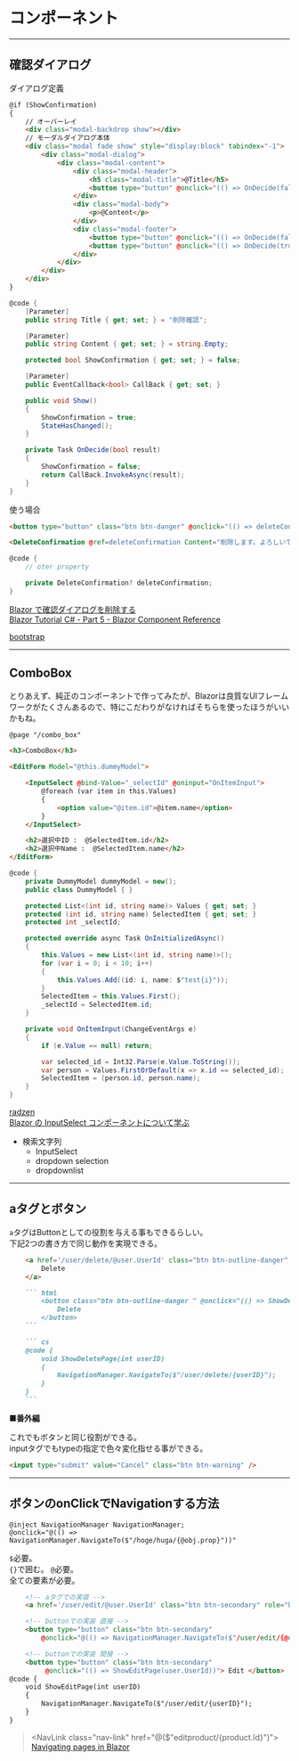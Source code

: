# コンポーネント

---

## 確認ダイアログ

ダイアログ定義

``` html
@if (ShowConfirmation)
{
    // オーバーレイ
    <div class="modal-backdrop show"></div>
    // モーダルダイアログ本体
    <div class="modal fade show" style="display:block" tabindex="-1">
        <div class="modal-dialog">
            <div class="modal-content">
                <div class="modal-header">
                    <h5 class="modal-title">@Title</h5>
                    <button type="button" @onclick="(() => OnDecide(false))"  class="btn-close" data-bs-dismiss="modal" aria-label="Close"></button>
                </div>
                <div class="modal-body">
                    <p>@Content</p>
                </div>
                <div class="modal-footer">
                    <button type="button" @onclick="(() => OnDecide(false))" class="btn btn-secondary" data-bs-dismiss="modal">Close</button>
                    <button type="button" @onclick="(() => OnDecide(true))" class="btn btn-danger">Delete</button>
                </div>
            </div>
        </div>
    </div>
}
```

``` cs
@code {
    [Parameter]
    public string Title { get; set; } = "削除確認";

    [Parameter]
    public string Content { get; set; } = string.Empty;

    protected bool ShowConfirmation { get; set; } = false;

    [Parameter]
    public EventCallback<bool> CallBack { get; set; }

    public void Show()
    {
        ShowConfirmation = true;
        StateHasChanged();
    }

    private Task OnDecide(bool result)
    {
        ShowConfirmation = false;
        return CallBack.InvokeAsync(result);
    }
}
```

使う場合

``` html
<button type="button" class="btn btn-danger" @onclick="(() => deleteConfirmation?.Show())">Delete Game</button>

<DeleteConfirmation @ref=deleteConfirmation Content="削除します。よろしいですか？" CallBack="DeleteExecute"></DeleteConfirmation>
```

``` cs
@code {
    // oter property

    private DeleteConfirmation? deleteConfirmation;
}
```

[Blazor で確認ダイアログを削除する](https://www.youtube.com/watch?v=Caw5hmq4dEY)  
[Blazor Tutorial C# - Part 5 - Blazor Component Reference](https://www.youtube.com/watch?v=3Gr83lIaENg)  

[bootstrap](https://getbootstrap.jp/docs/5.0/components/modal/)  

---

## ComboBox

とりあえず、純正のコンポーネントで作ってみたが、Blazorは良質なUIフレームワークがたくさんあるので、特にこだわりがなければそちらを使ったほうがいいかもね。  

``` html
@page "/combo_box"

<h3>ComboBox</h3>

<EditForm Model="@this.dummyModel">

    <InputSelect @bind-Value="_selectId" @oninput="OnItemInput">
        @foreach (var item in this.Values)
        {
            <option value="@item.id">@item.name</option>
        }
    </InputSelect>

    <h2>選択中ID :  @SelectedItem.id</h2>
    <h2>選択中Name :  @SelectedItem.name</h2>
</EditForm>
```

``` cs
@code {
    private DummyModel dummyModel = new();
    public class DummyModel { }

    protected List<(int id, string name)> Values { get; set; }
    protected (int id, string name) SelectedItem { get; set; }
    protected int _selectId;

    protected override async Task OnInitializedAsync()
    {
        this.Values = new List<(int id, string name)>();
        for (var i = 0; i < 10; i++)
        {
            this.Values.Add((id: i, name: $"test{i}"));
        }
        SelectedItem = this.Values.First();
        _selectId = SelectedItem.id;
    }

    private void OnItemInput(ChangeEventArgs e)
    {
        if (e.Value == null) return;

        var selected_id = Int32.Parse(e.Value.ToString());
        var person = Values.FirstOrDefault(x => x.id == selected_id);
        SelectedItem = (person.id, person.name);
    }
}
```

[radzen](https://blazor.radzen.com/)  
[Blazor の InputSelect コンポーネントについて学ぶ](https://www.gunshi.info/entry/2021/11/19/020708)  

- 検索文字列
  - InputSelect  
  - dropdown selection  
  - dropdownlist  

---

## aタグとボタン

`a`タグはButtonとしての役割を与える事もできるらしい。  
下記2つの書き方で同じ動作を実現できる。  

``` html
    <a href='/user/delete/@user.UserId' class="btn btn-outline-danger" role="button">
        Delete
    </a>
```

``` md
    ``` html
        <button class="btn btn-outline-danger " @onclick="(() => ShowDeletePage(user.UserId))">
            Delete
        </button>
    ```

    ``` cs
    @code {
        void ShowDeletePage(int userID)
        {
            NavigationManager.NavigateTo($"/user/delete/{userID}");
        }
    }
    ```
```

■**番外編**  

これでもボタンと同じ役割ができる。  
inputタグでもtypeの指定で色々変化指せる事ができる。  

``` html
<input type="submit" value="Cancel" class="btn btn-warning" />
```

---

## ボタンのonClickでNavigationする方法

`@inject NavigationManager NavigationManager;`  
`@onclick="@(() => NavigationManager.NavigateTo($"/hoge/huga/{@obj.prop}"))"`  

`$`必要。  
`{}`で囲む。
`@`必要。  
全ての要素が必要。  

``` html
    <!-- aタグでの実装 -->
    <a href='/user/edit/@user.UserId' class="btn btn-secondary" role="button"> Edit </a>

    <!-- buttonでの実装 直接 -->
    <button type="button" class="btn btn-secondary"
        @onclick="@(() => NavigationManager.NavigateTo($"/user/edit/{@user.UserId}"))"> Edit </button>

    <!-- buttonでの実装 間接 -->
    <button type="button" class="btn btn-secondary"
         @onclick="(() => ShowEditPage(user.UserId))"> Edit </button>
@code {
    void ShowEditPage(int userID)
    {
        NavigationManager.NavigateTo($"/user/edit/{userID}");
    }
}
```

>\<NavLink class="nav-link" href="@($"editproduct/{product.Id}")">  
[Navigating pages in Blazor](https://stackoverflow.com/questions/68347033/navigating-pages-in-blazor)  
